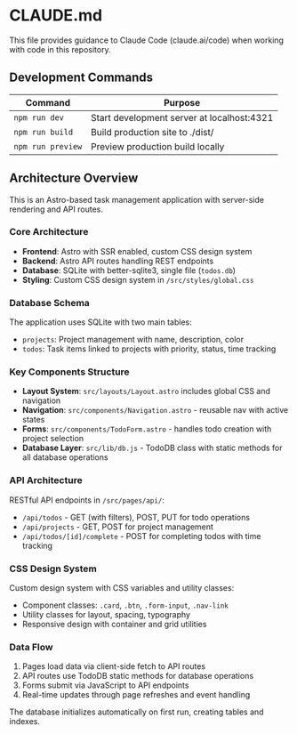 # CLAUDE.md

This file provides guidance to Claude Code (claude.ai/code) when working with code in this repository.

## Development Commands

| Command | Purpose |
|---------|---------|
| `npm run dev` | Start development server at localhost:4321 |
| `npm run build` | Build production site to ./dist/ |
| `npm run preview` | Preview production build locally |

## Architecture Overview

This is an Astro-based task management application with server-side rendering and API routes.

### Core Architecture
- **Frontend**: Astro with SSR enabled, custom CSS design system
- **Backend**: Astro API routes handling REST endpoints
- **Database**: SQLite with better-sqlite3, single file (`todos.db`)
- **Styling**: Custom CSS design system in `/src/styles/global.css`

### Database Schema
The application uses SQLite with two main tables:
- `projects`: Project management with name, description, color
- `todos`: Task items linked to projects with priority, status, time tracking

### Key Components Structure
- **Layout System**: `src/layouts/Layout.astro` includes global CSS and navigation
- **Navigation**: `src/components/Navigation.astro` - reusable nav with active states
- **Forms**: `src/components/TodoForm.astro` - handles todo creation with project selection
- **Database Layer**: `src/lib/db.js` - TodoDB class with static methods for all database operations

### API Architecture
RESTful API endpoints in `/src/pages/api/`:
- `/api/todos` - GET (with filters), POST, PUT for todo operations
- `/api/projects` - GET, POST for project management  
- `/api/todos/[id]/complete` - POST for completing todos with time tracking

### CSS Design System
Custom design system with CSS variables and utility classes:
- Component classes: `.card`, `.btn`, `.form-input`, `.nav-link`
- Utility classes for layout, spacing, typography
- Responsive design with container and grid utilities

### Data Flow
1. Pages load data via client-side fetch to API routes
2. API routes use TodoDB static methods for database operations
3. Forms submit via JavaScript to API endpoints
4. Real-time updates through page refreshes and event handling

The database initializes automatically on first run, creating tables and indexes.